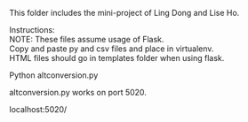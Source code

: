 This folder includes the mini-project of Ling Dong and Lise Ho.

Instructions: <br>
NOTE: These files assume usage of Flask. <br>
Copy and paste py and csv files and place in virtualenv. <br>
HTML files should go in templates folder when using flask. <br>

Python altconversion.py

altconversion.py works on port 5020. <br>

localhost:5020/
